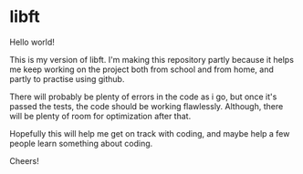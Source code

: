 # libft

Hello world!

This is my version of libft. I'm making this repository partly because it helps me keep working on the project both from school and from home, and partly to practise using github.

There will probably be plenty of errors in the code as i go, but once it's passed the tests, the code should be working flawlessly. Although, there will be plenty of room for optimization after that.

Hopefully this will help me get on track with coding, and maybe help a few people learn something about coding.

Cheers!
